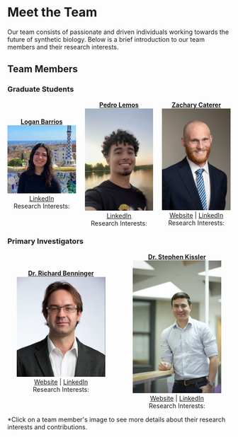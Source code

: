 # Meet the Team

Our team consists of passionate and driven individuals working towards the future of synthetic biology. Below is a brief introduction to our team members and their research interests.

## Team Members

### Graduate Students

<link rel="stylesheet" type="text/css" href="../../_static/assets/css/main.css">

<div style="display: flex; justify-content: space-around; align-items: center; gap: 20px;">

  <div style="text-align: center; width: 200px;">
    <a href="logan.html">
      <strong>Logan Barrios</strong><br>
      <img class="team-member" src="../../_static/assets/loganbarrios.png" alt="Logan Barrios">
    </a>
    <br>
    <a href="https://www.linkedin.com/in/logan-barrios-a7b141191/">LinkedIn</a><br>
    Research Interests:
  </div>


  <div style="text-align: center; width: 200px;">
  <a href='pedro.html' >
      <strong>Pedro Lemos</strong><br>
      <img class="team-member" src="../../_static/assets/lemosheadshot.png" alt="Pedro Lemos"> 
    </a>
    <a href="https://www.linkedin.com/in/pedro-albuquerque-lemos/">LinkedIn</a><br>
    Research Interests:
  </div>

  <div style="text-align: center; width: 200px;">
  <a href="zac.html" >
    <strong>Zachary Caterer</strong><br>
      <img class="team-member" src="_static/assets/Zach%20Caterer-DSC_0722.jpg" alt="Zachary Caterer">
    </a>
    <a href="http://caterer-z-t.github.io">Website</a> | <a href="https://www.linkedin.com/in/zacharytcaterer/">LinkedIn</a><br>
    Research Interests:
  </div>

</div>

### Primary Investigators

<div style="display: flex; justify-content: space-around; align-items: center; gap: 20px;">

  <div style="text-align: center; width: 200px;">
  <a href="richard.html" >
    <strong>Dr. Richard Benninger</strong><br>
      <img class="team-member" src="../../_static/assets/benninger-001_2.jpg" alt="Richard Benninger"> 
    </a>
    <a href="https://www.benningerlab.com/">Website</a> | <a href="https://www.linkedin.com/in/richard-benninger-451a083/">LinkedIn</a><br>
    Research Interests:
  </div>

  <div style="text-align: center; width: 200px;">
  <a href="stephen.html" >
    <strong>Dr. Stephen Kissler</strong><br>
      <img class="team-member" src="../../_static/assets/headshot_hsph_2.jpg" alt="Stephen Kissler"> 
    </a>
    <a href="https://kisslerlab.github.io/people/StephenKissler/">Website</a> | <a href="https://www.linkedin.com/in/stephen-kissler-1704a4182/">LinkedIn</a><br>
    Research Interests:
  </div>

</div>

*Click on a team member's image to see more details about their research interests and contributions.

<style>
@import url('../../_static/assets/css/main.css');
</style>